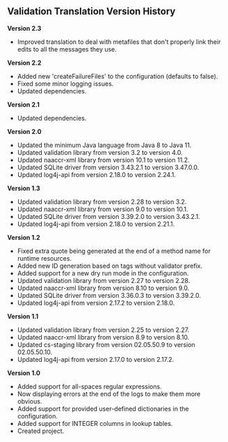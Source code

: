 ## Validation Translation Version History

**Version 2.3**

- Improved translation to deal with metafiles that don't properly link their edits to all the messages they use.

**Version 2.2**

- Added new 'createFailureFiles' to the configuration (defaults to false).
- Fixed some minor logging issues.
- Updated dependencies.

**Version 2.1**

- Updated dependencies.

**Version 2.0**

- Updated the minimum Java language from Java 8 to Java 11.
- Updated validation library from version 3.2 to version 4.0.
- Updated naaccr-xml library from version 10.1 to version 11.2.
- Updated SQLite driver from version 3.43.2.1 to version 3.47.0.0.
- Updated log4j-api from version 2.18.0 to version 2.24.1.

**Version 1.3**

- Updated validation library from version 2.28 to version 3.2.
- Updated naaccr-xml library from version 9.0 to version 10.1.
- Updated SQLite driver from version 3.39.2.0 to version 3.43.2.1.
- Updated log4j-api from version 2.18.0 to version 2.21.1.

**Version 1.2**

- Fixed extra quote being generated at the end of a method name for runtime resources.
- Added new ID generation based on tags without validator prefix.
- Added support for a new dry run mode in the configuration.
- Updated validation library from version 2.27 to version 2.28.
- Updated naaccr-xml library from version 8.10 to version 9.0.
- Updated SQLite driver from version 3.36.0.3 to version 3.39.2.0.
- Updated log4j-api from version 2.17.2 to version 2.18.0.

**Version 1.1**

- Updated validation library from version 2.25 to version 2.27.
- Updated naaccr-xml library from version 8.9 to version 8.10.
- Updated cs-staging library from version 02.05.50.9 to version 02.05.50.10.
- Updated log4j-api from version 2.17.0 to version 2.17.2.

**Version 1.0**

- Added support for all-spaces regular expressions.
- Now displaying errors at the end of the logs to make them more obvious.
- Added support for provided user-defined dictionaries in the configuration.
- Added support for INTEGER columns in lookup tables.
- Created project.
